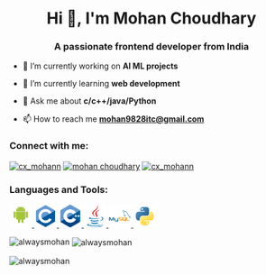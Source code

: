 <h1 align="center">Hi 👋, I'm Mohan Choudhary</h1>
<h3 align="center">A passionate frontend developer from India</h3>

- 🔭 I’m currently working on **AI ML projects**

- 🌱 I’m currently learning **web development**

- 💬 Ask me about **c/c++/java/Python**

- 📫 How to reach me **mohan9828itc@gmail.com**

<h3 align="left">Connect with me:</h3>
<p align="left">
<a href="https://twitter.com/cx_mohann" target="blank"><img align="center" src="https://raw.githubusercontent.com/rahuldkjain/github-profile-readme-generator/master/src/images/icons/Social/twitter.svg" alt="cx_mohann" height="30" width="40" /></a>
<a href="https://linkedin.com/in/mohan choudhary" target="blank"><img align="center" src="https://raw.githubusercontent.com/rahuldkjain/github-profile-readme-generator/master/src/images/icons/Social/linked-in-alt.svg" alt="mohan choudhary" height="30" width="40" /></a>
<a href="https://instagram.com/cx_mohann" target="blank"><img align="center" src="https://raw.githubusercontent.com/rahuldkjain/github-profile-readme-generator/master/src/images/icons/Social/instagram.svg" alt="cx_mohann" height="30" width="40" /></a>
</p>

<h3 align="left">Languages and Tools:</h3>
<p align="left"> <a href="https://developer.android.com" target="_blank" rel="noreferrer"> <img src="https://raw.githubusercontent.com/devicons/devicon/master/icons/android/android-original-wordmark.svg" alt="android" width="40" height="40"/> </a> <a href="https://www.cprogramming.com/" target="_blank" rel="noreferrer"> <img src="https://raw.githubusercontent.com/devicons/devicon/master/icons/c/c-original.svg" alt="c" width="40" height="40"/> </a> <a href="https://www.w3schools.com/cpp/" target="_blank" rel="noreferrer"> <img src="https://raw.githubusercontent.com/devicons/devicon/master/icons/cplusplus/cplusplus-original.svg" alt="cplusplus" width="40" height="40"/> </a> <a href="https://www.java.com" target="_blank" rel="noreferrer"> <img src="https://raw.githubusercontent.com/devicons/devicon/master/icons/java/java-original.svg" alt="java" width="40" height="40"/> </a> <a href="https://www.mysql.com/" target="_blank" rel="noreferrer"> <img src="https://raw.githubusercontent.com/devicons/devicon/master/icons/mysql/mysql-original-wordmark.svg" alt="mysql" width="40" height="40"/> </a> <a href="https://www.python.org" target="_blank" rel="noreferrer"> <img src="https://raw.githubusercontent.com/devicons/devicon/master/icons/python/python-original.svg" alt="python" width="40" height="40"/> </a> </p>

<p><img align="left" src="https://github-readme-stats.vercel.app/api/top-langs?username=alwaysmohan&show_icons=true&theme=tokyonight&hide_border=true&locale=en&layout=compact" alt="alwaysmohan" /></p>

<p>&nbsp;<img align="center" src="https://github-readme-stats.vercel.app/api?username=alwaysmohan&show_icons=true&theme=tokyonight&hide_border=true&locale=en" alt="alwaysmohan" /></p>

<p><img align="center" src="https://github-readme-streak-stats.herokuapp.com/?user=alwaysmohan&theme=dark" alt="alwaysmohan" /></p>
